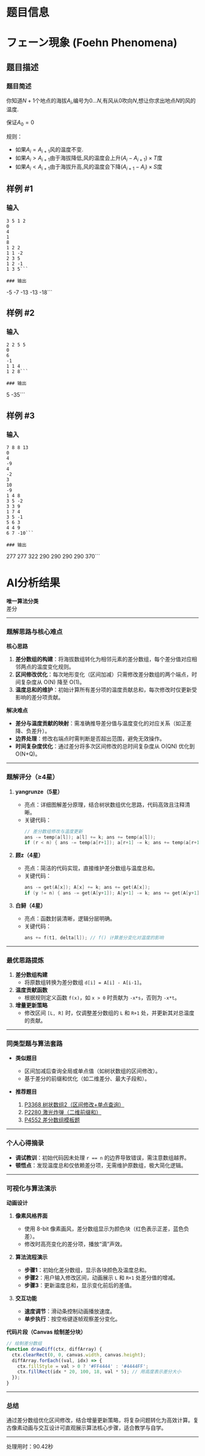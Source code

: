 # 题目信息

# フェーン現象 (Foehn Phenomena)

## 题目描述

### 题目简述

你知道$N+1$个地点的海拔$A_i$,编号为$0 \dots N$,有风从$0$吹向$N$,想让你求出地点$N$的风的温度.

保证$A_0=0$

规则：
- 如果$A_i=A_{i+1}$风的温度不变.
- 如果$A_i>A_{i+1}$由于海拔降低,风的温度会上升$(A_i-A_{i+1})\times T$度
- 如果$A_i<A_{i+1}$由于海拔升高,风的温度会下降$(A_{i+1}-A_i)\times S$度

## 样例 #1

### 输入

```
3 5 1 2
0
4
1
8
1 2 2
1 1 -2
2 3 5
1 2 -1
1 3 5```

### 输出

```
-5
-7
-13
-13
-18```

## 样例 #2

### 输入

```
2 2 5 5
0
6
-1
1 1 4
1 2 8```

### 输出

```
5
-35```

## 样例 #3

### 输入

```
7 8 8 13
0
4
-9
4
-2
3
10
-9
1 4 8
3 5 -2
3 3 9
1 7 4
3 5 -1
5 6 3
4 4 9
6 7 -10```

### 输出

```
277
277
322
290
290
290
290
370```

# AI分析结果



**唯一算法分类**  
差分

---

### **题解思路与核心难点**

**核心思路**  
1. **差分数组的构建**：将海拔数组转化为相邻元素的差分数组，每个差分值对应相邻两点的温度变化规则。
2. **区间修改优化**：每次地形变化（区间加减）只需修改差分数组的两个端点，时间复杂度从 O(N) 降至 O(1)。
3. **温度总和的维护**：初始计算所有差分项的温度贡献总和，每次修改时仅更新受影响的差分项贡献。

**解决难点**  
- **差分与温度贡献的映射**：需准确推导差分值与温度变化的对应关系（如正差降、负差升）。
- **边界处理**：修改右端点时需判断是否超出范围，避免无效操作。
- **时间复杂度优化**：通过差分将多次区间修改的总时间复杂度从 O(QN) 优化到 O(N+Q)。

---

### **题解评分（≥4星）**

1. **yangrunze（5星）**  
   - 亮点：详细图解差分原理，结合树状数组优化思路，代码高效且注释清晰。
   - 关键代码：
     ```cpp
     // 差分数组修改与温度更新
     ans -= temp(a[l]); a[l] += k; ans += temp(a[l]);
     if (r < n) { ans -= temp(a[r+1]); a[r+1] -= k; ans += temp(a[r+1]); }
     ```

2. **顾z（4星）**  
   - 亮点：简洁的代码实现，直接维护差分数组与温度总和。
   - 关键代码：
     ```cpp
     ans -= get(A[x]); A[x] += k; ans += get(A[x]);
     if (y != n) { ans -= get(A[y+1]); A[y+1] -= k; ans += get(A[y+1]); }
     ```

3. **白鲟（4星）**  
   - 亮点：函数封装清晰，逻辑分层明确。
   - 关键代码：
     ```cpp
     ans += f(t1, delta[l]); // f() 计算差分变化对温度的影响
     ```

---

### **最优思路提炼**

1. **差分数组构建**  
   - 将原数组转换为差分数组 `d[i] = A[i] - A[i-1]`。
2. **温度贡献函数**  
   - 根据规则定义函数 `f(x)`，如 `x > 0` 时贡献为 `-x*s`，否则为 `-x*t`。
3. **增量更新策略**  
   - 修改区间 `[L, R]` 时，仅调整差分数组的 `L` 和 `R+1` 处，并更新其对总温度的贡献。

---

### **同类型题与算法套路**

- **类似题目**  
  - 区间加减后查询全局或单点值（如树状数组的区间修改）。
  - 基于差分的前缀和优化（如二维差分、最大子段和）。

- **推荐题目**  
  1. [P3368 树状数组2（区间修改+单点查询）](https://www.luogu.com.cn/problem/P3368)  
  2. [P2280 激光炸弹（二维前缀和）](https://www.luogu.com.cn/problem/P2280)  
  3. [P4552 差分数组模板题](https://www.luogu.com.cn/problem/P4552)

---

### **个人心得摘录**

- **调试教训**：初始代码因未处理 `r == n` 的边界导致错误，需注意数组越界。
- **顿悟点**：发现温度总和仅依赖差分项，无需维护原数组，极大简化逻辑。

---

### **可视化与算法演示**

**动画设计**  
1. **像素风格界面**  
   - 使用 8-bit 像素画风，差分数组显示为颜色块（红色表示正差，蓝色负差）。
   - 修改时高亮变化的差分项，播放“滴”声效。

2. **算法流程演示**  
   - **步骤1**：初始化差分数组，显示各块颜色及温度总和。
   - **步骤2**：用户输入修改区间，动画展示 `L` 和 `R+1` 处差分值的增减。
   - **步骤3**：更新温度总和，显示变化前后的差值。

3. **交互功能**  
   - **速度调节**：滑动条控制动画播放速度。
   - **单步执行**：按空格键逐帧观察差分变化。

**代码片段（Canvas 绘制差分块）**  
```javascript
// 绘制差分数组
function drawDiff(ctx, diffArray) {
  ctx.clearRect(0, 0, canvas.width, canvas.height);
  diffArray.forEach((val, idx) => {
    ctx.fillStyle = val > 0 ? '#FF4444' : '#4444FF';
    ctx.fillRect(idx * 20, 100, 18, val * 5); // 用高度表示差分大小
  });
}
```

---

### **总结**

通过差分数组优化区间修改，结合增量更新策略，将复杂问题转化为高效计算。复古像素动画与交互设计可直观展示算法核心步骤，适合教学与自学。

---
处理用时：90.42秒